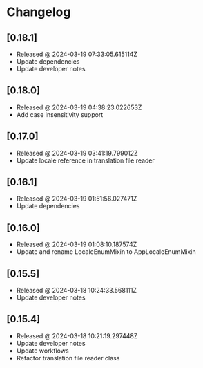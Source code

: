 # Changelog

## [0.18.1]

- Released @ 2024-03-19 07:33:05.615114Z
- Update dependencies
- Update developer notes

## [0.18.0]

- Released @ 2024-03-19 04:38:23.022653Z
- Add case insensitivity support

## [0.17.0]

- Released @ 2024-03-19 03:41:19.799012Z
- Update locale reference in translation file reader

## [0.16.1]

- Released @ 2024-03-19 01:51:56.027471Z
- Update dependencies

## [0.16.0]

- Released @ 2024-03-19 01:08:10.187574Z
- Update and rename LocaleEnumMixin to AppLocaleEnumMixin

## [0.15.5]

- Released @ 2024-03-18 10:24:33.568111Z
- Update developer notes

## [0.15.4]

- Released @ 2024-03-18 10:21:19.297448Z
- Update developer notes
- Update workflows
- Refactor translation file reader class
